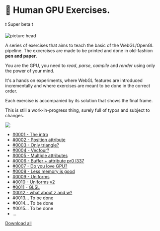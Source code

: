 # 🧠 Human GPU Exercises.

❗️ Super beta ❗️

![picture head](https://cdn-images-1.medium.com/max/1200/1*aMFjS2fG43qh5vH0J2QvLg.jpeg)

A series of exercises that aims to teach the basic of the WebGL/OpenGL pipeline.
The excercises are made to be printed and done in old-fashion **pen and paper**.

You are the GPU, you need to _read_, _parse_, _compile_ and _render_ using only the power of your mind.

It's a hands on experiments, where WebGL features are introduced incrementally and where exercises are meant to be done in the correct order.

Each exercise is accompanied by its solution that shows the final frame.

This is still a work-in-progress thing, surely full of typos and subject to changes.

![](https://i.giphy.com/media/Y0y50KCiSfzXzKyYiu/source.gif)

- [#0001 - The intro](https://github.com/luruke/human-gpu/blob/main/exercises/0001.pdf)
- [#0002 - Position attribute](https://github.com/luruke/human-gpu/blob/main/exercises/0002.pdf)
- [#0003 - Only triangle?](https://github.com/luruke/human-gpu/blob/main/exercises/0003.pdf)
- [#0004 - Vecfour?](https://github.com/luruke/human-gpu/blob/main/exercises/0004.pdf)
- [#0005 - Multiple attributes](https://github.com/luruke/human-gpu/blob/main/exercises/0005.pdf)
- [#0006 - Buffer + attribute pr0 l337](https://github.com/luruke/human-gpu/blob/main/exercises/0006.pdf)
- [#0007 - Do you love GPU?](https://github.com/luruke/human-gpu/blob/main/exercises/0007.pdf)
- [#0008 - Less memory is good](https://github.com/luruke/human-gpu/blob/main/exercises/0008.pdf)
- [#0009 - Uniforms](https://github.com/luruke/human-gpu/blob/main/exercises/0009.pdf)
- [#0010 - Uniforms v2](https://github.com/luruke/human-gpu/blob/main/exercises/0010.pdf)
- [#0011 - GLSL](https://github.com/luruke/human-gpu/blob/main/exercises/0011.pdf)
- [#0012 - what about z and w?](https://github.com/luruke/human-gpu/blob/main/exercises/0012.pdf)
- #0013... To be done
- #0014... To be done
- #0015... To be done
- ...

[Download all](https://github.com/luruke/human-gpu/archive/main.zip)
